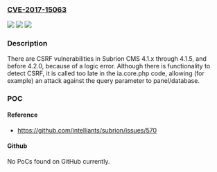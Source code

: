 ### [CVE-2017-15063](https://cve.mitre.org/cgi-bin/cvename.cgi?name=CVE-2017-15063)
![](https://img.shields.io/static/v1?label=Product&message=n%2Fa&color=blue)
![](https://img.shields.io/static/v1?label=Version&message=n%2Fa&color=blue)
![](https://img.shields.io/static/v1?label=Vulnerability&message=n%2Fa&color=brighgreen)

### Description

There are CSRF vulnerabilities in Subrion CMS 4.1.x through 4.1.5, and before 4.2.0, because of a logic error. Although there is functionality to detect CSRF, it is called too late in the ia.core.php code, allowing (for example) an attack against the query parameter to panel/database.

### POC

#### Reference
- https://github.com/intelliants/subrion/issues/570

#### Github
No PoCs found on GitHub currently.

